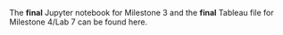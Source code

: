 The **final** Jupyter notebook for Milestone 3 and the **final** Tableau file for Milestone 4/Lab 7 can be found here.

